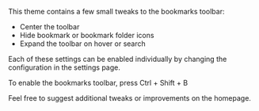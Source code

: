 
This theme contains a few small tweaks to the bookmarks toolbar:
- Center the toolbar
- Hide bookmark or bookmark folder icons
- Expand the toolbar on hover or search

Each of these settings can be enabled individually by changing the configuration in the settings page.

To enable the bookmarks toolbar, press Ctrl + Shift + B

Feel free to suggest additional tweaks or improvements on the homepage.